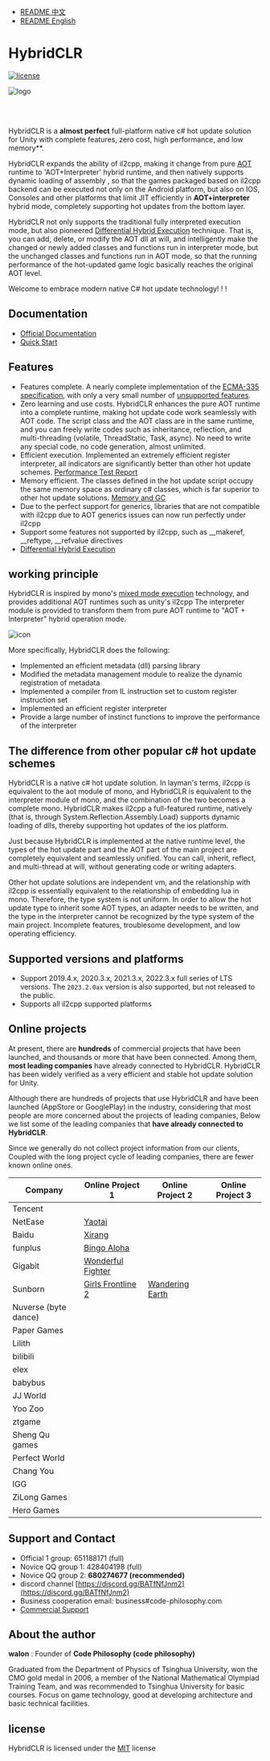 
- [README 中文](./README_zh.md)
- [README English](./README.md)

# HybridCLR

[![license](http://img.shields.io/badge/license-MIT-blue.svg)](https://github.com/focus-creative-games/hybridclr/blob/main/LICENSE)

![logo](./docs/images/logo.jpg)

<br/>
<br/>

HybridCLR is a **almost perfect** full-platform native c# hot update solution for Unity with complete features, zero cost, high performance, and low memory**.

HybridCLR expands the ability of il2cpp, making it change from pure [AOT](https://en.wikipedia.org/wiki/Ahead-of-time_compilation) runtime to 'AOT+Interpreter' hybrid runtime, and then natively supports dynamic loading of assembly , so that the games packaged based on il2cpp backend can be executed not only on the Android platform, but also on IOS, Consoles and other platforms that limit JIT efficiently in **AOT+interpreter** hybrid mode, completely supporting hot updates from the bottom layer.

HybridCLR not only supports the traditional fully interpreted execution mode, but also pioneered [Differential Hybrid Execution](https://hybridclr.doc.code-philosophy.com/en/docs/basic/differentialhybridexecution) technique. That is, you can add, delete, or modify the AOT dll at will, and intelligently make the changed or newly added classes and functions run in interpreter mode, but the unchanged classes and functions run in AOT mode, so that the running performance of the hot-updated game logic basically reaches the original AOT level.

Welcome to embrace modern native C# hot update technology! ! !

## Documentation

- [Official Documentation](https://hybridclr.doc.code-philosophy.com/en/docs/intro)
- [Quick Start](https://hybridclr.doc.code-philosophy.com/en/docs/beginner/quickstart)

## Features

- Features complete. A nearly complete implementation of the [ECMA-335 specification](https://www.ecma-international.org/publications-and-standards/standards/ecma-335/), with only a very small number of [unsupported features](https://hybridclr.doc.code-philosophy.com/en/docs/basic/notsupportedfeatures).
- Zero learning and use costs. HybridCLR enhances the pure AOT runtime into a complete runtime, making hot update code work seamlessly with AOT code. The script class and the AOT class are in the same runtime, and you can freely write codes such as inheritance, reflection, and multi-threading (volatile, ThreadStatic, Task, async). No need to write any special code, no code generation, almost unlimited.
- Efficient execution. Implemented an extremely efficient register interpreter, all indicators are significantly better than other hot update schemes. [Performance Test Report](https://hybridclr.doc.code-philosophy.com/en/docs/basic/performance)
- Memory efficient. The classes defined in the hot update script occupy the same memory space as ordinary c# classes, which is far superior to other hot update solutions. [Memory and GC](https://hybridclr.doc.code-philosophy.com/en/docs/basic/memory)
- Due to the perfect support for generics, libraries that are not compatible with il2cpp due to AOT generics issues can now run perfectly under il2cpp
- Support some features not supported by il2cpp, such as __makeref, __reftype, __refvalue directives
- [Differential Hybrid Execution](https://hybridclr.doc.code-philosophy.com/en/docs/basic/differentialhybridexecution)

## working principle

HybridCLR is inspired by mono's [mixed mode execution](https://www.mono-project.com/news/2017/11/13/mono-interpreter/) technology, and provides additional AOT runtimes such as unity's il2cpp The interpreter module is provided to transform them from pure AOT runtime to "AOT + Interpreter" hybrid operation mode.

![icon](docs/images/architecture.png)

More specifically, HybridCLR does the following:

- Implemented an efficient metadata (dll) parsing library
- Modified the metadata management module to realize the dynamic registration of metadata
- Implemented a compiler from IL instruction set to custom register instruction set
- Implemented an efficient register interpreter
- Provide a large number of instinct functions to improve the performance of the interpreter

## The difference from other popular c# hot update schemes

HybridCLR is a native c# hot update solution. In layman's terms, il2cpp is equivalent to the aot module of mono, and HybridCLR is equivalent to the interpreter module of mono, and the combination of the two becomes a complete mono. HybridCLR makes il2cpp a full-featured runtime, natively (that is, through System.Reflection.Assembly.Load) supports dynamic loading of dlls, thereby supporting hot updates of the ios platform.

Just because HybridCLR is implemented at the native runtime level, the types of the hot update part and the AOT part of the main project are completely equivalent and seamlessly unified. You can call, inherit, reflect, and multi-thread at will, without generating code or writing adapters.

Other hot update solutions are independent vm, and the relationship with il2cpp is essentially equivalent to the relationship of embedding lua in mono. Therefore, the type system is not uniform. In order to allow the hot update type to inherit some AOT types, an adapter needs to be written, and the type in the interpreter cannot be recognized by the type system of the main project. Incomplete features, troublesome development, and low operating efficiency.

## Supported versions and platforms

- Support 2019.4.x, 2020.3.x, 2021.3.x, 2022.3.x full series of LTS versions. The `2023.2.0ax` version is also supported, but not released to the public.
- Supports all il2cpp supported platforms

## Online projects

At present, there are **hundreds** of commercial projects that have been launched, and thousands or more that have been connected. Among them, **most leading companies** have already connected to HybridCLR.
HybridCLR has been widely verified as a very efficient and stable hot update solution for Unity.


Although there are hundreds of projects that use HybridCLR and have been launched (AppStore or GooglePlay) in the industry, considering that most people are more concerned about the projects of leading companies,
Below we list some of the leading companies that **have already connected to HybridCLR**.

Since we generally do not collect project information from our clients,
Coupled with the long project cycle of leading companies, there are fewer known online ones.

|Company|Online Project 1|Online Project 2|Online Project 3|
|-|-|-|-|
|Tencent||||
|NetEase|[Yaotai](https://yaotai.163.com/)|||
|Baidu|[Xirang](https://vr.baidu.com/product/xirang)|||
|funplus|[Bingo Aloha](https://play.google.com/store/apps/details?id=com.gm11.bingocraze&hl=en_US)|||
| Gigabit | [Wonderful Fighter](https://apps.apple.com/cn/app/%E5%A5%87%E8%91%A9%E6%88%98%E6%96%97%E5%AE%B6/id1434798394)|||
|Sunborn|[Girls Frontline 2](https://gf2.sunborngame.com/index)|[Wandering Earth](https://www.taptap.cn/app/275896/topic)|||
|Nuverse (byte dance)||||
|Paper Games| |||
|Lilith||||
|bilibili||||
|elex||||
|babybus||||
|JJ World||||
|Yoo Zoo||||
|ztgame||||
|Sheng Qu games||||
|Perfect World||||
|Chang You|||
|IGG||||
|ZiLong Games||||
|Hero Games||||

## Support and Contact

- Official 1 group: 651188171 (full)
- Novice QQ group 1: 428404198 (full)
- Novice QQ group 2: **680274677 (recommended)**
- discord channel [https://discord.gg/BATfNfJnm2](https://discord.gg/BATfNfJnm2)
- Business cooperation email: business#code-philosophy.com
- [Commercial Support](https://hybridclr.doc.code-philosophy.com/en/docs/business/intro)

## About the author

**walon** : Founder of **Code Philosophy (code philosophy)**

Graduated from the Department of Physics of Tsinghua University, won the CMO gold medal in 2006, a member of the National Mathematical Olympiad Training Team, and was recommended to Tsinghua University for basic courses. Focus on game technology, good at developing architecture and basic technical facilities.

## license

HybridCLR is licensed under the [MIT](https://github.com/focus-creative-games/hybridclr/blob/main/LICENSE) license
